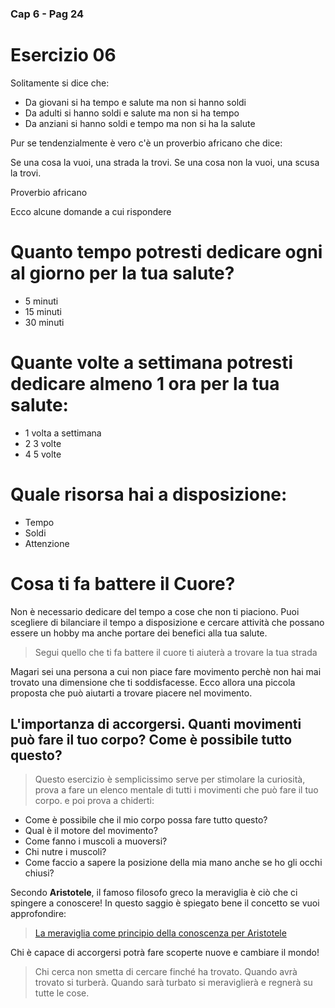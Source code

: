 ### Cap 6 - Pag 24

# Esercizio 06

Solitamente si dice che: 

- Da giovani si ha tempo e salute ma non si hanno soldi 
- Da adulti si hanno soldi e salute ma non si ha tempo
- Da anziani si hanno soldi e tempo ma non si ha la salute

Pur se tendenzialmente è vero c'è un proverbio africano che dice:

Se una cosa la vuoi, una strada la trovi.
Se una cosa non la vuoi, una scusa la trovi.

Proverbio africano


Ecco alcune domande a cui rispondere 

# Quanto tempo potresti dedicare ogni al giorno per la tua salute?

- 5 minuti
- 15 minuti
- 30 minuti


# Quante volte a settimana potresti dedicare almeno 1 ora per la tua salute:

- 1 volta a settimana
- 2 3 volte
- 4 5 volte

# Quale risorsa hai a disposizione:

- Tempo
- Soldi
- Attenzione


# Cosa ti fa battere il Cuore? 

Non è necessario dedicare del tempo a cose che non ti piaciono. Puoi scegliere di bilanciare il tempo a disposizione e cercare attività che possano essere un hobby ma anche portare dei benefici alla tua salute.


> Segui quello che ti fa battere il cuore ti aiuterà a trovare la tua strada



Magari sei una persona a cui non piace fare movimento perchè non hai mai trovato una dimensione che ti soddisfacesse.
Ecco allora una piccola proposta che può aiutarti a trovare piacere nel movimento.

## L'importanza di accorgersi. Quanti movimenti può fare il tuo corpo? Come è possibile tutto questo?

> Questo esercizio è semplicissimo serve per stimolare la curiosità, prova a fare un elenco mentale di tutti i movimenti che può fare il tuo corpo.
> e poi prova a chiderti:

- Come è possibile che il mio corpo possa fare tutto questo?
- Qual è il motore del movimento?
- Come fanno i muscoli a muoversi?
- Chi nutre i muscoli?
- Come faccio a sapere la posizione della mia mano anche se ho gli occhi chiusi?

Secondo **Aristotele**, il famoso filosofo greco la meraviglia è ciò che ci spingere a conoscere!
In questo saggio è spiegato bene il concetto se vuoi approfondire:

> [La meraviglia come principio della conoscenza per Aristotele](http://www.gallito.eu/la-meraviglia-come-principio-della-conoscenza-per-aristotele/)

Chi è capace di accorgersi potrà fare scoperte nuove e cambiare il mondo!

> Chi cerca non smetta di cercare finché ha trovato. Quando avrà trovato si turberà. Quando sarà turbato si meraviglierà e regnerà su tutte le cose.



<!-- cuore
-->

